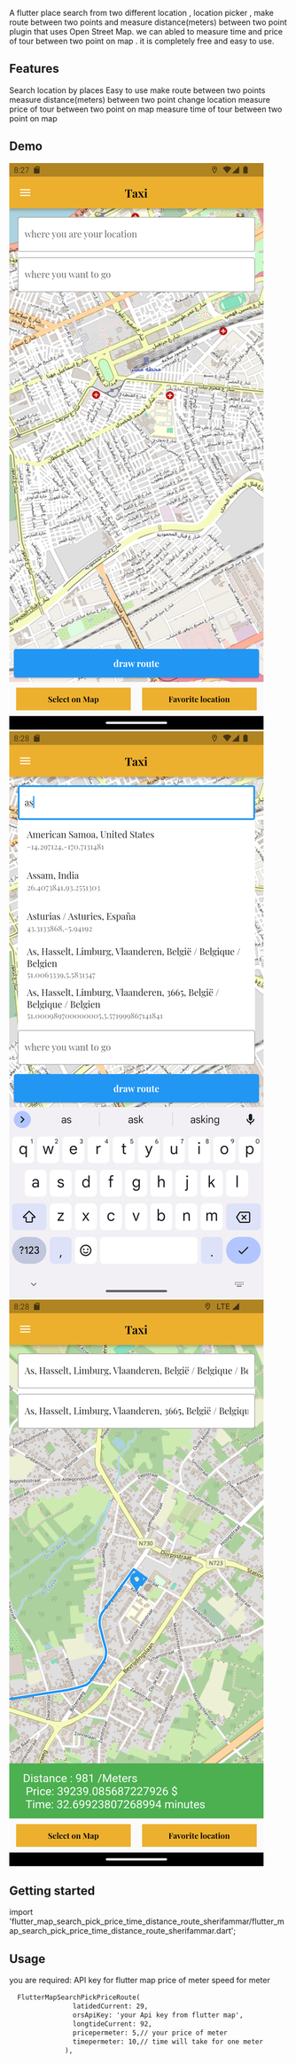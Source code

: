 <!--
This README describes the package. If you publish this package to pub.dev,
this README's contents appear on the landing page for your package.

For information about how to write a good package README, see the guide for
[writing package pages](https://dart.dev/guides/libraries/writing-package-pages).

For general information about developing packages, see the Dart guide for
[creating packages](https://dart.dev/guides/libraries/create-library-packages)
and the Flutter guide for
[developing packages and plugins](https://flutter.dev/developing-packages).
-->

A flutter place search from two different location ,  location picker , make route between two points and measure distance(meters) between two point plugin that uses Open Street Map. we can abled to measure time and price of tour between two point on map . it is completely free and easy to use.

## Features

Search location by places
Easy to use
make route between two points
measure distance(meters) between two point
change location
measure price of tour between two point on map
measure time of tour between two point on map

## Demo

![alt text](Screenshot_1732991261.png)
![alt text](Screenshot_1732991285.png)
![alt text](Screenshot_1732991340.png)


## Getting started

import 'flutter_map_search_pick_price_time_distance_route_sherifammar/flutter_map_search_pick_price_time_distance_route_sherifammar.dart';

## Usage

you are required:
 API key for flutter map
 price of meter
 speed for meter

 

```
  FlutterMapSearchPickPriceRoute(
                latidedCurrent: 29,
                orsApiKey: 'your Api key from flutter map',
                longtideCurrent: 92,
                pricepermeter: 5,// your price of meter
                timepermeter: 10,// time will take for one meter
              ),


